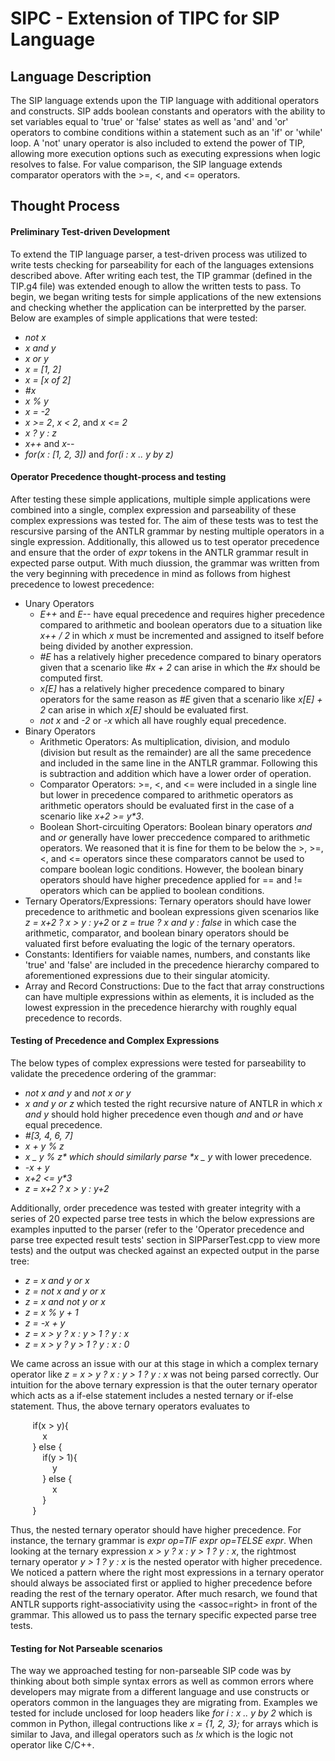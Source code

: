 # SIPC - Extension of TIPC for SIP Language

## Language Description

The SIP language extends upon the TIP language with additional operators and constructs. SIP adds boolean constants and operators with the ability to set variables equal to 'true' or 'false' states as well as 'and' and 'or' operators to combine conditions within a statement such as an 'if' or 'while' loop. A 'not' unary operator is also included to extend the power of TIP, allowing more execution options such as executing expressions when logic resolves to false. For value comparison, the SIP language extends comparator operators with the >=, <, and <= operators.

## Thought Process

#### Preliminary Test-driven Development

To extend the TIP language parser, a test-driven process was utilized to write tests checking for parseability for each of the languages extensions described above. After writing each test, the TIP grammar (defined in the TIP.g4 file) was extended enough to allow the written tests to pass. To begin, we began writing tests for simple applications of the new extensions and checking whether the application can be interpretted by the parser. Below are examples of simple applications that were tested:

- _not x_
- _x and y_
- _x or y_
- _x = [1, 2]_
- _x = [x of 2]_
- _#x_
- _x % y_
- _x = -2_
- _x >= 2_, _x < 2_, and _x <= 2_
- _x ? y : z_
- _x++_ and _x--_
- _for(x : [1, 2, 3])_ and _for(i : x .. y by z)_

#### Operator Precedence thought-process and testing

After testing these simple applications, multiple simple applications were combined into a single, complex expression and parseability of these complex expressions was tested for. The aim of these tests was to test the rescursive parsing of the ANTLR grammar by nesting multiple operators in a single expression. Additionally, this allowed us to test operator precedence and ensure that the order of _expr_ tokens in the ANTLR grammar result in expected parse output. With much diussion, the grammar was written from the very beginning with precedence in mind as follows from highest precedence to lowest precedence:

- Unary Operators
  - _E++_ and _E--_ have equal precedence and requires higher precedence compared to arithmetic and boolean operators due to a situation like _x++ / 2_ in which _x_ must be incremented and assigned to itself before being divided by another expression.
  - _#E_ has a relatively higher precedence compared to binary operators given that a scenario like _#x + 2_ can arise in which the _#x_ should be computed first.
  - _x[E]_ has a relatively higher precedence compared to binary operators for the same reason as _#E_ given that a scenario like _x[E] + 2_ can arise in which _x[E]_ should be evaluated first.
  - _not x_ and _-2_ or _-x_ which all have roughly equal precedence.
- Binary Operators
  - Arithmetic Operators: As multiplication, division, and modulo (division but result as the remainder) are all the same precedence and included in the same line in the ANTLR grammar. Following this is subtraction and addition which have a lower order of operation.
  - Comparator Operators: >=, <, and <= were included in a single line but lower in precedence compared to arithmetic operators as arithmetic operators should be evaluated first in the case of a scenario like _x+2 >= y\*3_.
  - Boolean Short-circuiting Operators: Boolean binary operators _and_ and _or_ generally have lower preccedence compared to arithmetic operators. We reasoned that it is fine for them to be below the >, >=, <, and <= operators since these comparators cannot be used to compare boolean logic conditions. However, the boolean binary operators should have higher precedence applied for == and != operators which can be applied to boolean conditions.
- Ternary Operators/Expressions: Ternary operators should have lower precedence to arithmetic and boolean expressions given scenarios like _z = x+2 ? x > y : y+2_ or _z = true ? x and y : false_ in which case the arithmetic, comparator, and boolean binary operators should be valuated first before evaluating the logic of the ternary operators.
- Constants: Identifiers for vaiable names, numbers, and constants like 'true' and 'false' are included in the precedence hierarchy compared to aforementioned expressions due to their singular atomicity.
- Array and Record Constructions: Due to the fact that array constructions can have multiple expressions within as elements, it is included as the lowest expression in the precedence hierarchy with roughly equal precedence to records.

#### Testing of Precedence and Complex Expressions

The below types of complex expressions were tested for parseability to validate the precedence ordering of the grammar:

- _not x and y_ and _not x or y_
- _x and y or z_ which tested the right recursive nature of ANTLR in which _x and y_ should hold higher precedence even though _and_ and _or_ have equal precedence.
- _#[3, 4, 6, 7]_
- _x + y % z_
- _x _ y % z* which should similarly parse *x _ y_ with lower precedence.
- _-x + y_
- _x+2 <= y\*3_
- _z = x+2 ? x > y : y+2_

Additionally, order precedence was tested with greater integrity with a series of 20 expected parse tree tests in which the below expressions are examples inputted to the parser (refer to the 'Operator precedence and parse tree expected result tests' section in SIPParserTest.cpp to view more tests) and the output was checked against an expected output in the parse tree:

- _z = x and y or x_
- _z = not x and y or x_
- _z = x and not y or x_
- _z = x % y + 1_
- _z = -x + y_
- _z = x > y ? x : y > 1 ? y : x_
- _z = x > y ? y > 1 ? y : x : 0_

We came across an issue with our at this stage in which a complex ternary operator like _z = x > y ? x : y > 1 ? y : x_ was not being parsed correctly. Our intuition for the above ternary expression is that the outer ternary operator which acts as a if-else statement includes a nested ternary or if-else statement. Thus, the above ternary operators evaluates to

&nbsp;&nbsp;&nbsp;&nbsp;&nbsp;&nbsp;&nbsp;&nbsp; if(x > y){<br />
&nbsp;&nbsp;&nbsp;&nbsp;&nbsp;&nbsp;&nbsp;&nbsp;&nbsp;&nbsp;&nbsp;&nbsp; x<br />
&nbsp;&nbsp;&nbsp;&nbsp;&nbsp;&nbsp;&nbsp;&nbsp;&nbsp;} else {<br />
&nbsp;&nbsp;&nbsp;&nbsp;&nbsp;&nbsp;&nbsp;&nbsp;&nbsp;&nbsp;&nbsp;&nbsp; if(y > 1){<br />
&nbsp;&nbsp;&nbsp;&nbsp;&nbsp;&nbsp;&nbsp;&nbsp;&nbsp;&nbsp;&nbsp;&nbsp;&nbsp;&nbsp;&nbsp;&nbsp; y<br />
&nbsp;&nbsp;&nbsp;&nbsp;&nbsp;&nbsp;&nbsp;&nbsp;&nbsp;&nbsp;&nbsp;&nbsp; } else {<br />
&nbsp;&nbsp;&nbsp;&nbsp;&nbsp;&nbsp;&nbsp;&nbsp;&nbsp;&nbsp;&nbsp;&nbsp;&nbsp;&nbsp;&nbsp;&nbsp; x<br />
&nbsp;&nbsp;&nbsp;&nbsp;&nbsp;&nbsp;&nbsp;&nbsp;&nbsp;&nbsp;&nbsp;&nbsp; }<br />
&nbsp;&nbsp;&nbsp;&nbsp;&nbsp;&nbsp;&nbsp;&nbsp;&nbsp;}

Thus, the nested ternary operator should have higher precedence. For instance, the ternary grammar is _expr op=TIF expr op=TELSE expr_. When looking at the ternary expression _x > y ? x : y > 1 ? y : x_, the rightmost ternary operator _y > 1 ? y : x_ is the nested operator with higher precedence. We noticed a pattern where the right most expressions in a ternary operator should always be associated first or applied to higher precedence before reading the rest of the ternary operator. After much resarch, we found that ANTLR supports right-associativity using the <assoc=right> in front of the grammar. This allowed us to pass the ternary specific expected parse tree tests.

#### Testing for Not Parseable scenarios

The way we approached testing for non-parseable SIP code was by thinking about both simple syntax errors as well as common errors where developers may migrate from a different language and use constructs or operators common in the languages they are migrating from. Examples we tested for include unclosed for loop headers like _for i : x .. y by 2_ which is common in Python, illegal contructions like _x = {1, 2, 3};_ for arrays which is similar to Java, and illegal operators such as _!x_ which is the logic not operator like C/C++.
